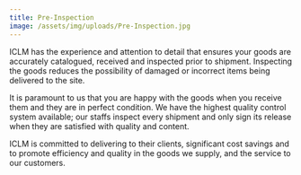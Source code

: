 ```yaml
---
title: Pre-Inspection
image: /assets/img/uploads/Pre-Inspection.jpg
---
```


ICLM has the experience and attention to detail that ensures your goods are accurately catalogued, received and inspected prior to shipment. Inspecting the goods reduces the possibility of damaged or incorrect items being delivered to the site.

It is paramount to us that you are happy with the goods when you receive them and they are in perfect condition. We have the highest quality control system available; our staffs inspect every shipment and only sign its release when they are satisfied with quality and content.

ICLM is committed to delivering to their clients, significant cost savings and to promote efficiency and quality in the goods we supply, and the service to our customers.